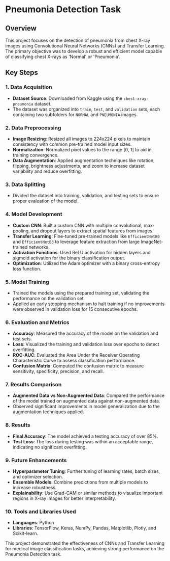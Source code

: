 # Pneumonia Detection Task

## Overview

This project focuses on the detection of pneumonia from chest X-ray images using Convolutional Neural Networks (CNNs) and Transfer Learning. The primary objective was to develop a robust and efficient model capable of classifying chest X-rays as 'Normal' or 'Pneumonia'.

## Key Steps

### 1. **Data Acquisition**

- **Dataset Source**: Downloaded from Kaggle using the `chest-xray-pneumonia` dataset.
- The dataset was organized into `train`, `test`, and `validation` sets, each containing two subfolders for `NORMAL` and `PNEUMONIA` images.

### 2. **Data Preprocessing**

- **Image Resizing**: Resized all images to 224x224 pixels to maintain consistency with common pre-trained model input sizes.
- **Normalization**: Normalized pixel values to the range [0, 1] to aid in training convergence.
- **Data Augmentation**: Applied augmentation techniques like rotation, flipping, brightness adjustments, and zoom to increase dataset variability and reduce overfitting.

### 3. **Data Splitting**

- Divided the dataset into training, validation, and testing sets to ensure proper evaluation of the model.

### 4. **Model Development**

- **Custom CNN**: Built a custom CNN with multiple convolutional, max-pooling, and dropout layers to extract spatial features from images.
- **Transfer Learning**: Fine-tuned pre-trained models like `EfficientNetB0` and `EfficientNetB3` to leverage feature extraction from large ImageNet-trained networks.
- **Activation Functions**: Used ReLU activation for hidden layers and sigmoid activation for the binary classification output.
- **Optimization**: Utilized the Adam optimizer with a binary cross-entropy loss function.

### 5. **Model Training**

- Trained the models using the prepared training set, validating the performance on the validation set.
- Applied an early stopping mechanism to halt training if no improvements were observed in validation loss for 15 consecutive epochs.

### 6. **Evaluation and Metrics**

- **Accuracy**: Measured the accuracy of the model on the validation and test sets.
- **Loss**: Visualized the training and validation loss over epochs to detect overfitting.
- **ROC-AUC**: Evaluated the Area Under the Receiver Operating Characteristic Curve to assess classification performance.
- **Confusion Matrix**: Computed the confusion matrix to measure sensitivity, specificity, precision, and recall.

### 7. **Results Comparison**

- **Augmented Data vs Non-Augmented Data**: Compared the performance of the model trained on augmented data against non-augmented data.
- Observed significant improvements in model generalization due to the augmentation techniques applied.

### 8. **Results**

- **Final Accuracy**: The model achieved a testing accuracy of over 85%.
- **Test Loss**: The loss during testing was within an acceptable range, indicating no significant overfitting.

### 9. **Future Enhancements**

- **Hyperparameter Tuning**: Further tuning of learning rates, batch sizes, and optimizer selection.
- **Ensemble Models**: Combine predictions from multiple models to increase robustness.
- **Explainability**: Use Grad-CAM or similar methods to visualize important regions in X-ray images for better interpretability.

### 10. **Tools and Libraries Used**

- **Languages**: Python
- **Libraries**: TensorFlow, Keras, NumPy, Pandas, Matplotlib, Plotly, and Scikit-learn.

This project demonstrated the effectiveness of CNNs and Transfer Learning for medical image classification tasks, achieving strong performance on the Pneumonia Detection task.

